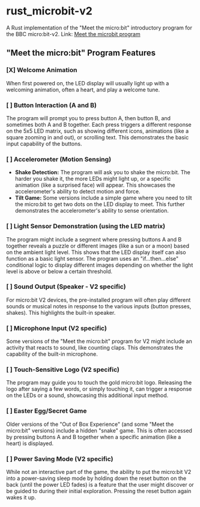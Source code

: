 # rust_microbit-v2
A Rust implementation of the "Meet the micro:bit" introductory program for the BBC micro:bit-v2. Link: [Meet the microbit program](https://microbit.org/get-started/user-guide/meet-the-microbit-program/)

## "Meet the micro:bit" Program Features

### [X] Welcome Animation
When first powered on, the LED display will usually light up with a welcoming animation, often a heart, and play a welcome tune.

### [ ] Button Interaction (A and B)
The program will prompt you to press button A, then button B, and sometimes both A and B together.
Each press triggers a different response on the 5x5 LED matrix, such as showing different icons, animations (like a square zooming in and out), or scrolling text. This demonstrates the basic input capability of the buttons.

### [ ] Accelerometer (Motion Sensing)
* **Shake Detection:** The program will ask you to shake the micro:bit. The harder you shake it, the more LEDs might light up, or a specific animation (like a surprised face) will appear. This showcases the accelerometer's ability to detect motion and force.
* **Tilt Game:** Some versions include a simple game where you need to tilt the micro:bit to get two dots on the LED display to meet. This further demonstrates the accelerometer's ability to sense orientation.

### [ ] Light Sensor Demonstration (using the LED matrix)
The program might include a segment where pressing buttons A and B together reveals a puzzle or different images (like a sun or a moon) based on the ambient light level.
This shows that the LED display itself can also function as a basic light sensor. The program uses an "if...then...else" conditional logic to display different images depending on whether the light level is above or below a certain threshold.

### [ ] Sound Output (Speaker - V2 specific)
For micro:bit V2 devices, the pre-installed program will often play different sounds or musical notes in response to the various inputs (button presses, shakes). This highlights the built-in speaker.

### [ ] Microphone Input (V2 specific)
Some versions of the "Meet the micro:bit" program for V2 might include an activity that reacts to sound, like counting claps. This demonstrates the capability of the built-in microphone.

### [ ] Touch-Sensitive Logo (V2 specific)
The program may guide you to touch the gold micro:bit logo. Releasing the logo after saying a few words, or simply touching it, can trigger a response on the LEDs or a sound, showcasing this additional input method.

### [ ] Easter Egg/Secret Game
Older versions of the "Out of Box Experience" (and some "Meet the micro:bit" versions) include a hidden "snake" game. This is often accessed by pressing buttons A and B together when a specific animation (like a heart) is displayed.

### [ ] Power Saving Mode (V2 specific)
While not an interactive part of the game, the ability to put the micro:bit V2 into a power-saving sleep mode by holding down the reset button on the back (until the power LED fades) is a feature that the user might discover or be guided to during their initial exploration. Pressing the reset button again wakes it up.
